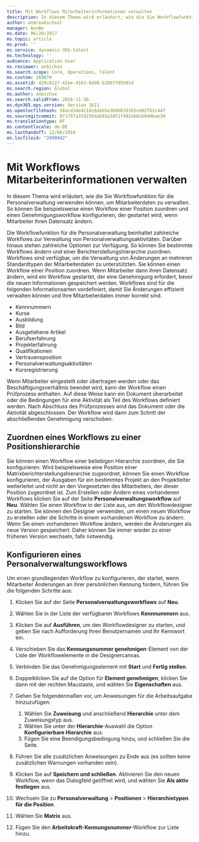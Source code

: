 ```yaml
---
title: Mit Workflows Mitarbeiterinformationen verwalten
description: In diesem Thema wird erläutert, wie die Sie Workflowfunktion für die Personalverwaltung verwenden können, um Mitarbeiterdaten zu verwalten. So können Sie beispielsweise einen Workflow einer Position zuordnen und einen Genehmigungsworkflow konfigurieren, der gestartet wird, wenn Mitarbeiter Ihren Datensatz ändern.
author: andreabichsel
manager: AnnBe
ms.date: 06/20/2017
ms.topic: article
ms.prod: ''
ms.service: dynamics-365-talent
ms.technology: ''
audience: Application User
ms.reviewer: anbichse
ms.search.scope: Core, Operations, Talent
ms.custom: 269074
ms.assetid: 426c6127-42ee-4163-8dd0-b2867f95581d
ms.search.region: Global
ms.author: anbichse
ms.search.validFrom: 2016-11-30
ms.dyn365.ops.version: Version 1611
ms.openlocfilehash: 58acd34e411dc6deb5e369bb39165ce82fb1c44f
ms.sourcegitcommit: 871707a3fd236da693a3d51f401eb0cb9d4bae39
ms.translationtype: HT
ms.contentlocale: de-DE
ms.lasthandoff: 12/06/2019
ms.locfileid: "2898942"
---
```

# <a name="use-workflows-to-manage-employee-information"></a>Mit Workflows Mitarbeiterinformationen verwalten

In diesem Thema wird erläutert, wie die Sie Workflowfunktion für die Personalverwaltung verwenden können, um Mitarbeiterdaten zu verwalten. So können Sie beispielsweise einen Workflow einer Position zuordnen und einen Genehmigungsworkflow konfigurieren, der gestartet wird, wenn Mitarbeiter Ihren Datensatz ändern.

Die Workflowfunktion für die Personalverwaltung beinhaltet zahlreiche Workflows zur Verwaltung von Personalverwaltungsaktivitäten. Darüber hinaus stehen zahlreiche Optionen zur Verfügung. So können Sie bestimmte Workflows ändern und einer Berichterstellungshierarchie zuordnen. Workflows sind verfügbar, um die Verwaltung von Änderungen an mehreren Standardtypen der Mitarbeiterdaten zu unterstützten. Sie können einen Workflow einer Position zuordnen. Wenn Mitarbeiter dann ihren Datensatz ändern, wird ein Workflow gestartet, der eine Genehmigung erfordert, bevor die neuen Informationen gespeichert werden. Workflows sind für die folgenden Informationsarten vordefiniert, damit Sie Änderungen effizient verwalten können und Ihre Mitarbeiterdaten immer korrekt sind.

-   Kennnummern
-   Kurse
-   Ausbildung
-   Bild
-   Ausgeliehene Artikel
-   Berufserfahrung
-   Projekterfahrung
-   Qualifikationen
-   Vertrauensposition
-   Personalverwaltungsaktivitäten
-   Kursregistrierung

Wenn Mitarbeiter eingestellt oder übertragen werden oder das Beschäftigungsverhältnis beendet wird, kann der Workflow einen Prüfprozess enthalten. Auf diese Weise kann ein Dokument überarbeitet oder die Bedingungen für eine Aktivität als Teil des Workflows definiert werden. Nach Abschluss des Prüfprozesses wird das Dokument oder die Aktivität abgeschlossen. Der Workflow wird dann zum Schritt der abschließenden Genehmigung verschoben.

## <a name="associate-a-workflow-with-a-position-hierarchy"></a>Zuordnen eines Workflows zu einer Positionshierarchie
Sie können einen Workflow einer beliebigen Hierarchie zuordnen, die Sie konfigurieren. Wird beispielsweise eine Position einer Matrixberichterstellungshierarchie zugeordnet, können Sie einen Workflow konfigurieren, der Ausgaben für ein bestimmtes Projekt an den Projektleiter weiterleitet und nicht an den Vorgesetzten des Mitarbeiters, der dieser Position zugeordnet ist. Zum Erstellen oder Ändern eines vorhandenen Workflows klicken Sie auf der Seite **Personalverwaltungsworkflow** auf **Neu**. Wählen Sie einen Workflow in der Liste aus, um den Workflowdesigner zu starten. Sie können den Designer verwenden, um einen neuen Workflow zu erstellen oder die Schritte in einem vorhandenen Workflow zu ändern. Wenn Sie einen vorhandenen Workflow ändern, werden die Änderungen als neue Version gespeichert. Daher können Sie immer wieder zu einer früheren Version wechseln, falls notwendig.

## <a name="configure-a-human-resources-workflow"></a>Konfigurieren eines Personalverwaltungsworkflows
Um einen grundlegenden Workflow zu konfigurieren, der startet, wenn Mitarbeiter Änderungen an ihrer persönlichen Kennung fordern, führen Sie die folgenden Schritte aus:

1.  Klicken Sie auf der Seite **Personalverwaltungsworkflows** auf **Neu**.
2.  Wählen Sie in der Liste der verfügbaren Workflows **Kennnummern** aus.
3.  Klicken Sie auf **Ausführen**, um den Workflowdesigner zu starten, und geben Sie nach Aufforderung Ihren Benutzernamen und Ihr Kennwort ein.
4.  Verschieben Sie das **Kennungsnummer genehmigen**-Element von der Liste der Workflowelemente in die Designercanvas.
5.  Verbinden Sie das Genehmigungselement mit **Start** und **Fertig stellen**.
6.  Doppelklicken Sie auf die Option für **Element genehmigen**, klicken Sie dann mit der rechten Maustaste, und wählen Sie **Eigenschaften** aus.
7.  Gehen Sie folgendermaßen vor, um Anweisungen für die Arbeitsaufgabe hinzuzufügen:
    1.  Wählen Sie **Zuweisung** und anschließend **Hierarchie** unter dem Zuweisungstyp aus.
    2.  Wählen Sie unter der **Hierarchie**-Auswahl die Option **Konfigurierbare Hierarchie** aus.
    3.  Fügen Sie eine Beendigungsbedingung hinzu, und schließen Sie die Seite.

8.  Führen Sie alle zusätzlichen Anweisungen zu Ende aus (es sollten keine zusätzlichen Warnungen vorhanden sein).
9.  Klicken Sie auf **Speichern und schließen**. Aktivieren Sie den neuen Workflow, wenn das Dialogfeld geöffnet wird, und wählen Sie **Als aktiv festlegen** aus.
10. Wechseln Sie zu **Personalverwaltung** &gt; **Positionen** &gt; **Hierarchietypen für die Position**.
11. Wählen Sie **Matrix** aus.
12. Fügen Sie den **Arbeitskraft-Kennungsnummer**-Workflow zur Liste hinzu.




